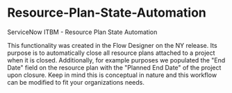 # Resource-Plan-State-Automation
ServiceNow ITBM - Resource Plan State Automation

This functionality was created in the Flow Designer on the NY release. Its purpose is to automatically close all resource plans attached to a project when it is closed. Additionally, for example purposes we populated the "End Date" field on the resource plan with the "Planned End Date" of the project upon closure. Keep in mind this is conceptual in nature and this workflow can be modified to fit your organizations needs.
